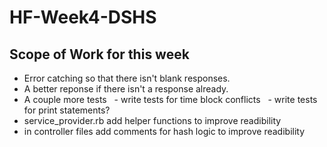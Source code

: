 ﻿# HF-Week4-DSHS
## Scope of Work for this week
- Error catching so that there isn't blank responses.
- A better reponse if there isn't a response already. 
- A couple more tests
  - write tests for time block conflicts
  - write tests for print statements?
- service_provider.rb add helper functions to improve readibility
- in controller files add comments for hash logic to improve readibility
